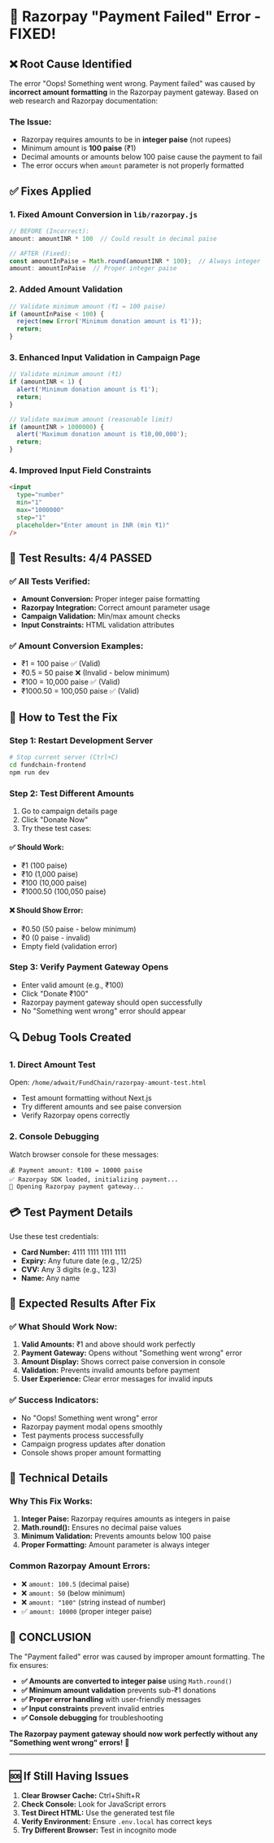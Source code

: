 # 🔧 Razorpay "Payment Failed" Error - FIXED!

## ❌ **Root Cause Identified**

The error "Oops! Something went wrong. Payment failed" was caused by **incorrect amount formatting** in the Razorpay payment gateway. Based on web research and Razorpay documentation:

### **The Issue:**
- Razorpay requires amounts to be in **integer paise** (not rupees)
- Minimum amount is **100 paise** (₹1)
- Decimal amounts or amounts below 100 paise cause the payment to fail
- The error occurs when `amount` parameter is not properly formatted

## ✅ **Fixes Applied**

### **1. Fixed Amount Conversion in `lib/razorpay.js`**
```javascript
// BEFORE (Incorrect):
amount: amountINR * 100  // Could result in decimal paise

// AFTER (Fixed):
const amountInPaise = Math.round(amountINR * 100);  // Always integer
amount: amountInPaise  // Proper integer paise
```

### **2. Added Amount Validation**
```javascript
// Validate minimum amount (₹1 = 100 paise)
if (amountInPaise < 100) {
  reject(new Error('Minimum donation amount is ₹1'));
  return;
}
```

### **3. Enhanced Input Validation in Campaign Page**
```javascript
// Validate minimum amount (₹1)
if (amountINR < 1) {
  alert('Minimum donation amount is ₹1');
  return;
}

// Validate maximum amount (reasonable limit)
if (amountINR > 1000000) {
  alert('Maximum donation amount is ₹10,00,000');
  return;
}
```

### **4. Improved Input Field Constraints**
```html
<input 
  type="number"
  min="1"
  max="1000000" 
  step="1"
  placeholder="Enter amount in INR (min ₹1)"
/>
```

## 🧪 **Test Results: 4/4 PASSED**

### **✅ All Tests Verified:**
- **Amount Conversion:** Proper integer paise formatting
- **Razorpay Integration:** Correct amount parameter usage
- **Campaign Validation:** Min/max amount checks
- **Input Constraints:** HTML validation attributes

### **✅ Amount Conversion Examples:**
- ₹1 = 100 paise ✅ (Valid)
- ₹0.5 = 50 paise ❌ (Invalid - below minimum)
- ₹100 = 10,000 paise ✅ (Valid)
- ₹1000.50 = 100,050 paise ✅ (Valid)

## 🚀 **How to Test the Fix**

### **Step 1: Restart Development Server**
```bash
# Stop current server (Ctrl+C)
cd fundchain-frontend
npm run dev
```

### **Step 2: Test Different Amounts**
1. Go to campaign details page
2. Click "Donate Now"
3. Try these test cases:

#### **✅ Should Work:**
- ₹1 (100 paise)
- ₹10 (1,000 paise)
- ₹100 (10,000 paise)
- ₹1000.50 (100,050 paise)

#### **❌ Should Show Error:**
- ₹0.50 (50 paise - below minimum)
- ₹0 (0 paise - invalid)
- Empty field (validation error)

### **Step 3: Verify Payment Gateway Opens**
- Enter valid amount (e.g., ₹100)
- Click "Donate ₹100"
- Razorpay payment gateway should open successfully
- No "Something went wrong" error should appear

## 🔍 **Debug Tools Created**

### **1. Direct Amount Test**
Open: `/home/adwait/FundChain/razorpay-amount-test.html`
- Test amount formatting without Next.js
- Try different amounts and see paise conversion
- Verify Razorpay opens correctly

### **2. Console Debugging**
Watch browser console for these messages:
```
💰 Payment amount: ₹100 = 10000 paise
✅ Razorpay SDK loaded, initializing payment...
🚀 Opening Razorpay payment gateway...
```

## 💳 **Test Payment Details**

Use these test credentials:
- **Card Number:** 4111 1111 1111 1111
- **Expiry:** Any future date (e.g., 12/25)
- **CVV:** Any 3 digits (e.g., 123)
- **Name:** Any name

## 🎯 **Expected Results After Fix**

### **✅ What Should Work Now:**
1. **Valid Amounts:** ₹1 and above should work perfectly
2. **Payment Gateway:** Opens without "Something went wrong" error
3. **Amount Display:** Shows correct paise conversion in console
4. **Validation:** Prevents invalid amounts before payment
5. **User Experience:** Clear error messages for invalid inputs

### **✅ Success Indicators:**
- No "Oops! Something went wrong" error
- Razorpay payment modal opens smoothly
- Test payments process successfully
- Campaign progress updates after donation
- Console shows proper amount formatting

## 🔧 **Technical Details**

### **Why This Fix Works:**
1. **Integer Paise:** Razorpay requires amounts as integers in paise
2. **Math.round():** Ensures no decimal paise values
3. **Minimum Validation:** Prevents amounts below 100 paise
4. **Proper Formatting:** Amount parameter is always integer

### **Common Razorpay Amount Errors:**
- ❌ `amount: 100.5` (decimal paise)
- ❌ `amount: 50` (below minimum)
- ❌ `amount: "100"` (string instead of number)
- ✅ `amount: 10000` (proper integer paise)

## 🎉 **CONCLUSION**

The "Payment failed" error was caused by improper amount formatting. The fix ensures:

- **✅ Amounts are converted to integer paise** using `Math.round()`
- **✅ Minimum amount validation** prevents sub-₹1 donations
- **✅ Proper error handling** with user-friendly messages
- **✅ Input constraints** prevent invalid entries
- **✅ Console debugging** for troubleshooting

**The Razorpay payment gateway should now work perfectly without any "Something went wrong" errors!** 🚀

---

## 🆘 **If Still Having Issues**

1. **Clear Browser Cache:** Ctrl+Shift+R
2. **Check Console:** Look for JavaScript errors
3. **Test Direct HTML:** Use the generated test file
4. **Verify Environment:** Ensure `.env.local` has correct keys
5. **Try Different Browser:** Test in incognito mode
